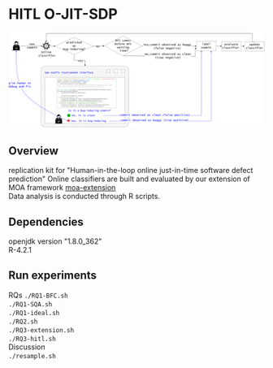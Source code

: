 # HITL O-JIT-SDP
![The high-level architecture of HITL O-JIT-SDP](framework.png)
## Overview
replication kit for "Human-in-the-loop online just-in-time software defect prediction"
Online classifiers are built and evaluated by our extension of MOA framework  [moa-extension](https://github.com/liu906/moa-extension)  
Data analysis is conducted through R scripts.  

## Dependencies
openjdk version "1.8.0_362"  
R-4.2.1    
## Run experiments
RQs
`./RQ1-BFC.sh`  
`./RQ1-SQA.sh`  
`./RQ1-ideal.sh`  
`./RQ2.sh`  
`./RQ3-extension.sh`  
`./RQ3-hitl.sh`  
Discussion  
`./resample.sh`  